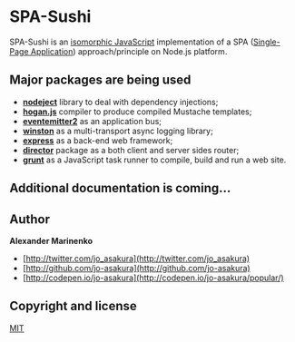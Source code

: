 # SPA-Sushi

SPA-Sushi is an [isomorphic JavaScript](http://blog.nodejitsu.com/scaling-isomorphic-javascript-code) implementation of a SPA ([Single-Page Application](http://en.wikipedia.org/wiki/Single-page_application)) approach/principle on Node.js platform.

## Major packages are being used

- **[nodeject](https://github.com/LlamaSantos/Nodeject)** library to deal with dependency injections;
- **[hogan.js](https://github.com/twitter/hogan.js)** compiler to produce compiled Mustache templates;
- **[eventemitter2](https://github.com/hij1nx/EventEmitter2)** as an application bus;
- **[winston](https://github.com/flatiron/winston)** as a multi-transport async logging library;
- **[express](https://github.com/visionmedia/express)** as a back-end web framework;
- **[director](https://github.com/flatiron/director)** package as a both client and server sides router;
- **[grunt](https://github.com/gruntjs/)** as a JavaScript task runner to compile, build and run a web site.
 
## Additional documentation is coming...

## Author

**Alexander Marinenko**

+ [http://twitter.com/jo_asakura](http://twitter.com/jo_asakura)
+ [http://github.com/jo-asakura](http://github.com/jo-asakura)
+ [http://codepen.io/jo-asakura](http://codepen.io/jo-asakura/popular/)

## Copyright and license

[MIT](LICENSE.md)
